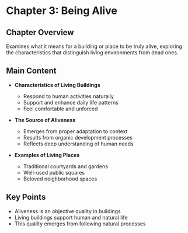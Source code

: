 # Chapter 3: Being Alive

## Chapter Overview
Examines what it means for a building or place to be truly alive, exploring the characteristics that distinguish living environments from dead ones.

## Main Content
- **Characteristics of Living Buildings**
  - Respond to human activities naturally
  - Support and enhance daily life patterns
  - Feel comfortable and unforced

- **The Source of Aliveness**
  - Emerges from proper adaptation to context
  - Results from organic development processes
  - Reflects deep understanding of human needs

- **Examples of Living Places**
  - Traditional courtyards and gardens
  - Well-used public squares
  - Beloved neighborhood spaces

## Key Points
- Aliveness is an objective quality in buildings
- Living buildings support human and natural life
- This quality emerges from following natural processes
